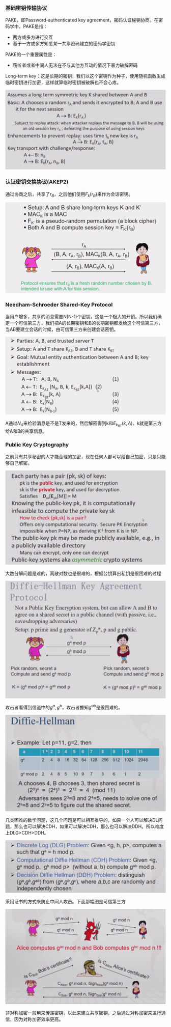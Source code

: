 ### 基础密钥传输协议

PAKE，即Password-authenticated key agreement，密码认证秘钥协商。在密码学中，PAKE是指：

- 两方或多方进行交互
- 基于一方或多方知悉某一共享密码建立的密码学密钥

PAKE的一个重要属性是：

- 窃听者或者中间人无法在不与其他方互动的情况下暴力破解密码

Long-term key：这是长期的密钥，我们以这个密钥作为种子，使用随机函数生成临时密钥进行加密，这样就算临时密钥被破解也不会心疼。

![image-20230601212111963](../img/5.25/image-20230601212111963.png)

### 认证密钥交换协议(AKEP2)

通过协商之后，共享了$r_B$，之后他们使用$F_k(r_B)$来作为会话密钥。

![image-20230601212216871](../img/5.25/image-20230601212216871.png)

### Needham-Schroeder Shared-Key Protocol

当用户增多，共享的消息需要N(N-1)个密钥，这是一个极大的开销。所以我们确定一个可信第三方，我们把A的长期密钥和B的长期密钥都发给这个可信第三方，当AB要建立会话的时候，由可信第三方来创建会话密钥。

![image-20230601214647908](../img/5.25/image-20230601214647908.png)

A通过$N_A$来检验消息是不是T发来的，然后解密得到k和$E_{k_{BT}}(k,A)$。k就是第三方给A和B的共享信息。

### Public Key Cryptography

之前只有共享秘密的人才能合理的加密，现在任何人都可以给自己加密，只是只能够自己解密。 

![image-20230601215529586](../img/5.25/image-20230601215529586.png)

大数分解问题是难的，离散对数也是很难的，根据公钥算出私钥是很困难的过程

![image-20230601215852014](../img/5.25/image-20230601215852014.png)

攻击者看得到信道中的$g^a,g^b$，攻击者推知$g^{ab}$是很困难的。

![image-20230602101000193](../img/5.25/image-20230602101000193.png)

几类困难的数学问题，这几个问题是可以相互推导的，如果一个人可以解决DL问题，那么也可以解决CDH，如果可以解决CDH，那么也可以解决DDH。所以难度上DLG>CDH>DDH。

![image-20230602101051203](../img/5.25/image-20230602101051203.png)

采用证书的方式来防止中间人攻击。下面那幅图是可信第三方

![image-20230602101920493](../img/5.25/image-20230602101920493.png)

非对称加密一般用来传递密钥，以此来建立共享密钥，之后通过对称加密来进行通信，因为对称加密效率更高。